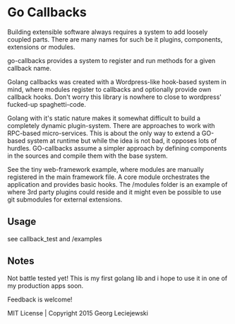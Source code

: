 # Go Callbacks

Building extensible software always requires a system to add loosely coupled parts. There are many names for such
be it plugins, components, extensions or modules.

go-callbacks provides a system to register and run methods for a given callback name.

Golang callbacks was created with a Wordpress-like hook-based system in mind, where modules register to callbacks
and optionally provide own callback hooks. Don't worry this library is nowhere to close to wordpress' fucked-up
spaghetti-code.

Golang with it's static nature makes it somewhat difficult to build a completely dynamic plugin-system. There are
approaches to work with RPC-based micro-services. This is about the only way to extend a GO-based system at runtime but
while the idea is not bad, it opposes lots of hurdles. GO-callbacks assume a simpler approach by defining components in
the sources and compile them with the base system.

See the tiny web-framework example, where modules are manually registered in the main framework file. A core module
orchestrates the application and provides basic hooks. The /modules folder is an example of where 3rd party plugins
could reside and it might even be possible to use git submodules for external extensions.

## Usage

see callback_test and /examples

## Notes

Not battle tested yet! This is my first golang lib and i hope to use it in one of my production apps soon.

Feedback is welcome!


MIT License | Copyright 2015 Georg Leciejewski
